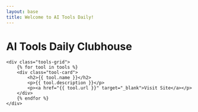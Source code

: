 ```yaml
---
layout: base
title: Welcome to AI Tools Daily!
---
```


<div class="container">
    <h1 class="main-title">AI Tools Daily Clubhouse</h1>

    <div class="tools-grid">
        {% for tool in tools %}
        <div class="tool-card">
            <h2>{{ tool.name }}</h2>
            <p>{{ tool.description }}</p>
            <p><a href="{{ tool.url }}" target="_blank">Visit Site</a></p>
        </div>
        {% endfor %}
    </div>
</div>